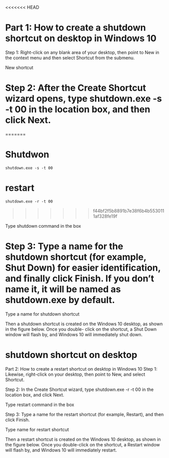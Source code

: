 <<<<<<< HEAD
# Part 1: How to create a shutdown shortcut on desktop in Windows 10

Step 1: Right-click on any blank area of your desktop, then point to New in the context menu and then select Shortcut from the submenu.

New shortcut

# Step 2: After the Create Shortcut wizard opens, type shutdown.exe -s -t 00 in the location box, and then click Next.
=======
# Shutdwon  
```
shutdown.exe -s -t 00 
```

# restart
```
shutdown.exe -r -t 00 
```
>>>>>>> f44bf2f5b8891b7e38f6b4b5530111af328fe19f

Type shutdown command in the box

# Step 3: Type a name for the shutdown shortcut (for example, Shut Down) for easier identification, and finally click Finish. If you don’t name it, it will be named as shutdown.exe by default.

Type a name for shutdown shortcut

Then a shutdown shortcut is created on the Windows 10 desktop, as shown in the figure below. Once you double- click on the shortcut, a Shut Down window will flash by, and Windows 10 will immediately shut down.

# shutdown shortcut on desktop

Part 2: How to create a restart shortcut on desktop in Windows 10
Step 1: Likewise, right-click on your desktop, then point to New, and select Shortcut.

Step 2: In the Create Shortcut wizard, type shutdown.exe -r -t 00 in the location box, and click Next.

Type restart command in the box

Step 3: Type a name for the restart shortcut (for example, Restart), and then click Finish.

Type name for restart shortcut

Then a restart shortcut is created on the Windows 10 desktop, as shown in the figure below. Once you double-click on the shortcut, a Restart window will flash by, and Windows 10 will immediately restart.